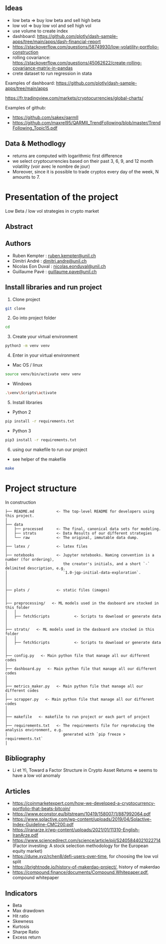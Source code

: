 ## Ideas
- low beta => buy low beta and sell high beta
- low vol => buy low vol and sell high vol
- use volume to create index
- dashboard: https://github.com/plotly/dash-sample-apps/tree/main/apps/dash-financial-report
- https://stackoverflow.com/questions/58749930/low-volatility-portfolio-construction
- rolling covariance: https://stackoverflow.com/questions/45062622/create-rolling-covariance-matrix-in-pandas
- crete dataset to run regression in stata

Examples of dashboard:
https://github.com/plotly/dash-sample-apps/tree/main/apps

https://fr.tradingview.com/markets/cryptocurrencies/global-charts/

Examples of github:
- https://github.com/sakex/qarmII
- https://github.com/maxrel95/QARMII_TrendFollowing/blob/master/TrendFollowing_Topic15.pdf

## Data & Methodlogy

- returns are computed with logarithmic first difference
- we select cryptocurrencies based on their past 3, 6, 9, and 12 month volatility (voir avec le nombre de jour)
- Moreover, since it is possible to trade cryptos every day of the week, N
amounts to 7.

# Presentation of the project

Low Beta / low vol strategies in crypto market

## Abstract

## Authors

* Ruben Kempter : ruben.kempter@unil.ch
* Dimitri André : dimitri.andre@unil.ch
* Nicolas Eon Duval : nicolas.eonduval@unil.ch
* Guillaume Pavé : guillaume.pave@unil.ch

## Install libraries and run project

1) Clone project

```bash
git clone
```

2) Go into project folder

```bash
cd
```

3) Create your virtual environment

```bash
python3 -m venv venv
```

4) Enter in your virtual environment

* Mac OS / linux
```bash
source venv/bin/activate venv venv
```

* Windows
```bash
.\venv\Scripts\activate
```

5) Install libraries

* Python 2
```bash
pip install -r requirements.txt
```

* Python 3
```bash
pip3 install -r requirements.txt
```

6) using our makefile to run our project

* see helper of the makefile
```bash
make
```
# Project structure

In construction
```
├── README.md          <- The top-level README for developers using this project.
│
├── data
│   ├── processed      <- The final, canonical data sets for modeling.
│   ├── strats         <- Data Results of our different strategies
│   └── raw            <- The original, immutable data dump.
│
├── latex /            <- latex files                     
│
├── notebooks          <- Jupyter notebooks. Naming convention is a number (for ordering),
│                         the creator's initials, and a short `-` delimited description, e.g.
│                         `1.0-jqp-initial-data-exploration`.
│
│
│
├── plots /            <- static files (images)
│
│
├── preprocessing/   <- ML models used in the dasboard are stocked in this folder
│   │
│   ├── fetchScripts           <- Scripts to download or generate data
│
│  
├── strats/   <- ML models used in the dasboard are stocked in this folder
│   │
│   ├── fetchScripts           <- Scripts to download or generate data
│
│  
├── config.py   <- Main python file that manage all our different codes
│   
├── dashboard.py   <- Main python file that manage all our different codes
│
│
├── metrics_maker.py   <- Main python file that manage all our different codes
│
├── scrapper.py   <- Main python file that manage all our different codes
│
│
├── makefile   <- makefile to run project or each part of project
│
├── requirements.txt   <- The requirements file for reproducing the analysis environment, e.g.
│                         generated with `pip freeze > requirements.txt`
│
```

## Bibliography

- Li et Yi, Toward a Factor Structure in Crypto Asset Returns => seems to have a low vol anomaly

## Articles

- https://coinmarketexpert.com/how-we-developed-a-cryptocurrency-portfolio-that-beats-bitcoin/
- https://www.econstor.eu/bitstream/10419/158007/1/887992064.pdf
- https://www.solactive.com/wp-content/uploads/2019/04/Solactive-Index-Guideline-CMC200.pdf
- https://iranarze.ir/wp-content/uploads/2021/01/11310-English-IranArze.pdf
- https://www.sciencedirect.com/science/article/pii/S2405844021022714 (Factor investing: A stock selection methodology for the European equity market)
- https://dune.xyz/rchen8/defi-users-over-time, for choosing the low vol split
- https://brightnode.io/history-of-makerdao-project/, history of makerdao
- https://compound.finance/documents/Compound.Whitepaper.pdf, compound whitepaper

## Indicators
- Beta
- Max drawdown
- Hit ratio
- Skewness
- Kurtosis
- Sharpe Ratio
- Excess return
